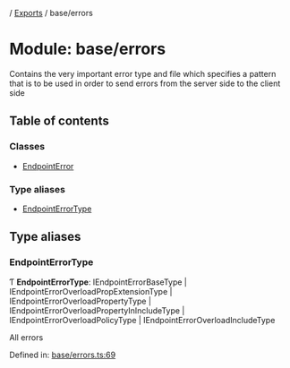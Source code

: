 [](../README.md) / [Exports](../modules.md) / base/errors

# Module: base/errors

Contains the very important error type and file
which specifies a pattern that is to be used in order
to send errors from the server side to the client side

## Table of contents

### Classes

- [EndpointError](../classes/base_errors.endpointerror.md)

### Type aliases

- [EndpointErrorType](base_errors.md#endpointerrortype)

## Type aliases

### EndpointErrorType

Ƭ **EndpointErrorType**: IEndpointErrorBaseType \| IEndpointErrorOverloadPropExtensionType \| IEndpointErrorOverloadPropertyType \| IEndpointErrorOverloadPropertyInIncludeType \| IEndpointErrorOverloadPolicyType \| IEndpointErrorOverloadIncludeType

All errors

Defined in: [base/errors.ts:69](https://github.com/onzag/itemize/blob/5fcde7cf/base/errors.ts#L69)
